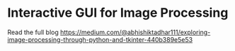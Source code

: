 # Interactive GUI for Image Processing
Read the full blog https://medium.com/@abhishiktadhar111/exploring-image-processing-through-python-and-tkinter-440b389e5e53
